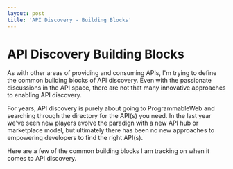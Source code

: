 ```yaml
---
layout: post
title: 'API Discovery - Building Blocks'
---
```

<h1 class="title">API Discovery Building Blocks</h1>
<p>As with other areas of providing and consuming APIs, I'm trying to define the common building blocks of API discovery. Even with the passionate discussions in the API space, there are not that many innovative approaches to enabling API discovery.</p>
<p>For years, API discovery is purely about going to ProgrammableWeb and searching through the directory for the API(s) you need. In the last year we've seen new players evolve the paradign with a new API hub or marketplace model, but ultimately there has been no new approaches to empowering developers to find the right API(s). &nbsp;</p>
<p>Here are a few of the common building blocks I am tracking on when it comes to API discovery.</p>